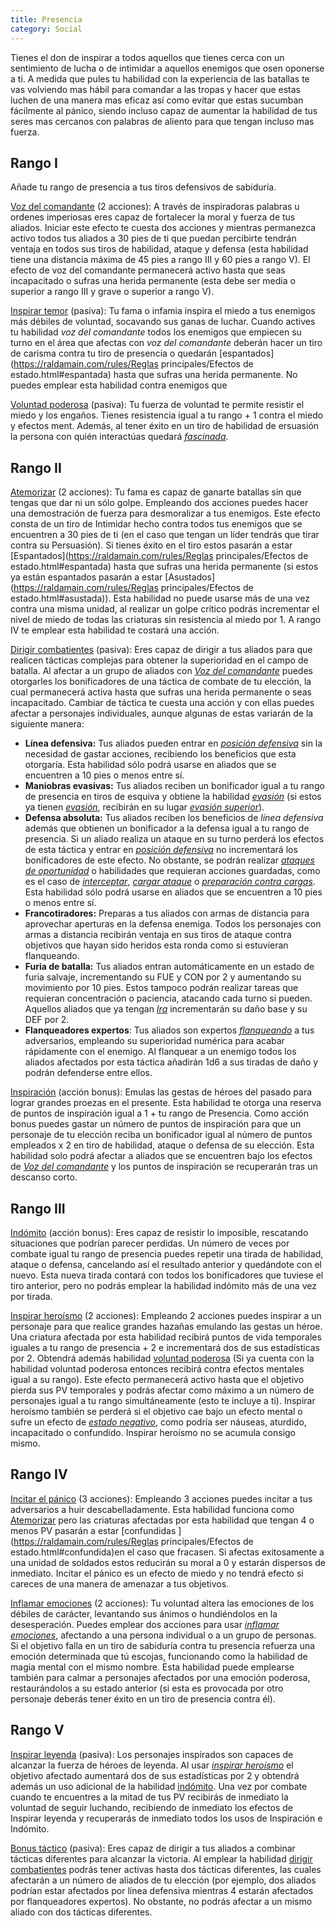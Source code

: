 ```yaml
---
title: Presencia
category: Social
---
```


Tienes el don de inspirar a todos aquellos que tienes cerca con un sentimiento de lucha o de intimidar a aquellos enemigos que osen oponerse a ti. A medida que pules tu habilidad con la experiencia de las batallas te vas volviendo mas hábil para comandar a las tropas y hacer que estas luchen de una manera mas eficaz así como evitar que estas sucumban fácilmente al pánico, siendo incluso capaz de aumentar la habilidad de tus seres mas cercanos con palabras de aliento para que tengan incluso mas fuerza.

## Rango I

Añade tu rango de presencia a tus tiros defensivos de sabiduría.

<u>Voz del comandante</u> (2 acciones): A través de inspiradoras palabras u ordenes imperiosas eres capaz de fortalecer la moral y fuerza de tus aliados. Iniciar este efecto te cuesta dos acciones y mientras permanezca activo todos tus aliados a 30 pies de ti que puedan percibirte tendrán ventaja en todos sus tiros de habilidad, ataque y defensa (esta habilidad tiene una distancia máxima de 45 pies a rango III y 60 pies a rango V). El efecto de voz del comandante permanecerá activo hasta que seas incapacitado o sufras una herida permanente (esta debe ser media o superior a rango III y grave o superior a rango V).

<u>Inspirar temor</u> (pasiva): Tu fama o infamia inspira el miedo a tus enemigos más débiles de voluntad, socavando sus ganas de luchar. Cuando actives tu habilidad *voz del comandante* todos los enemigos que empiecen su turno en el área que afectas con *voz del comandante* deberán hacer un tiro de carisma contra tu tiro de presencia o quedarán [espantados](https://raldamain.com/rules/Reglas principales/Efectos de estado.html#espantada) hasta que sufras una herida permanente. No puedes emplear esta habilidad contra enemigos que 

<u>Voluntad poderosa</u> (pasiva): Tu fuerza de voluntad te permite resistir el miedo y los engaños. Tienes resistencia igual a tu rango + 1 contra el miedo y efectos ment. Además, al tener éxito en un tiro de habilidad de ersuasión la persona con quién interactúas quedará *[fascinada](https://raldamain.com/rules/Reglas%20principales/Efectos%20de%20estado.html#fascinada)*.

## Rango II  

<u>Atemorizar</u> (2 acciones): Tu fama es capaz de ganarte batallas sin que tengas que dar ni un sólo golpe. Empleando dos acciones  puedes hacer una demostración de fuerza para desmoralizar a tus enemigos. Este efecto consta de un tiro de Intimidar hecho contra todos tus enemigos que se encuentren a 30 pies de ti (en el caso que tengan un líder tendrás que tirar contra su Persuasión). Si tienes éxito en el tiro estos pasarán a estar [Espantados](https://raldamain.com/rules/Reglas principales/Efectos de estado.html#espantada) hasta que sufras una herida permanente (si estos ya están espantados pasarán a estar [Asustados](https://raldamain.com/rules/Reglas principales/Efectos de estado.html#asustada)). Esta habilidad no puede usarse más de una vez contra una misma unidad, al realizar un golpe crítico podrás incrementar el nivel de miedo de todas las criaturas sin resistencia al miedo por 1. A rango IV te emplear esta habilidad te costará una acción.

<u>Dirigir combatientes</u> (pasiva): Eres capaz de dirigir a tus aliados para que realicen tácticas complejas para obtener la superioridad en el campo de batalla. Al afectar a un grupo de aliados con *[Voz del comandante](https://raldamain.com/rules/Rangos/Social/presencia.html#rango-i)* puedes otorgarles los bonificadores de una táctica de combate de tu elección, la cual permanecerá activa hasta que sufras una herida permanente o seas incapacitado. Cambiar de táctica te cuesta una acción y con ellas puedes afectar a personajes individuales, aunque algunas de estas variarán de la siguiente manera:

- **Línea defensiva:** Tus aliados pueden entrar en *[posición defensiva](https://raldamain.com/rules/Reglas%20principales/reglas%20de%20combate.html#acción-de-movimiento)* sin la necesidad de gastar acciones, recibiendo los beneficios que esta otorgaría. Esta habilidad sólo podrá usarse en aliados que se encuentren a 10 pies o menos entre sí.
- **Maniobras evasivas:** Tus aliados reciben un bonificador igual a tu rango de presencia en tiros de esquiva y obtiene la habilidad *[evasión](https://raldamain.com/rules/Rangos/Combate/reflejos.html#rango-ii)* (si estos ya tienen *[evasión](https://raldamain.com/rules/Rangos/Combate/reflejos.html#rango-ii)*, recibirán en su lugar *[evasión superior](https://raldamain.com/rules/Rangos/Combate/reflejos.html#rango-iv)*).
- **Defensa absoluta:** Tus aliados reciben los beneficios de *línea defensiva* además que obtienen un bonificador a la defensa igual a tu rango de presencia. Si un aliado realiza un ataque en su turno perderá los efectos de esta táctica y entrar en *[posición defensiva](https://raldamain.com/rules/Reglas%20principales/reglas%20de%20combate.html#acción-de-movimiento)* no incrementará los bonificadores de este efecto. No obstante, se podrán realizar *[ataques de oportunidad](https://raldamain.com/rules/Reglas%20principales/reglas%20de%20combate.html#ataques-de-oportunidad)* o habilidades que requieran acciones guardadas, como es el caso de *[interceptar](https://raldamain.com/rules/Rangos/Armas/escudo.html#rango-ii)*, *[cargar ataque](https://raldamain.com/rules/Rangos/Armas/cadenas.html#rango-ii)* o *[preparación contra cargas](https://raldamain.com/rules/Rangos/Armas/alabardas.html#rango-i)*. Esta habilidad sólo podrá usarse en aliados que se encuentren a 10 pies o menos entre sí.
- **Francotiradores:** Preparas a tus aliados con armas de distancia para aprovechar aperturas en la defensa enemiga. Todos los personajes con armas a distancia recibirán ventaja en sus tiros de ataque contra objetivos que hayan sido heridos esta ronda como si estuvieran flanqueando.
- **Furia de batalla:** Tus aliados entran automáticamente en un estado de furia salvaje, incrementando su FUE y CON por 2 y aumentando su movimiento por 10 pies. Estos tampoco podrán realizar tareas que requieran concentración o paciencia, atacando cada turno si pueden. Aquellos aliados que ya tengan *[Ira](https://raldamain.com/rules/Rangos/Combate/ira.html)* incrementarán su daño base y su DEF por 2.
- **Flanqueadores expertos**: Tus aliados son expertos *[flanqueando](https://raldamain.com/rules/Reglas%20principales/reglas%20de%20combate.html#flanqueo)* a tus adversarios, empleando su superioridad numérica para acabar rápidamente con el enemigo. Al flanquear a un enemigo todos los aliados afectados por esta táctica añadirán 1d6 a sus tiradas de daño y podrán defenderse entre ellos.

<u>Inspiración</u> (acción bonus): Emulas las gestas de héroes del pasado para lograr grandes proezas en el presente. Esta habilidad te otorga una reserva de puntos de inspiración igual a 1 + tu rango de Presencia. Como acción bonus puedes gastar un número de puntos de inspiración para que un personaje de tu elección reciba un bonificador igual al número de puntos empleados x 2 en tiro de habilidad, ataque o defensa de su elección. Esta habilidad solo podrá afectar a aliados que se encuentren bajo los efectos de *[Voz del comandante](https://raldamain.com/rules/Rangos/Social/presencia.html#rango-i)* y los puntos de inspiración se recuperarán tras un descanso corto.

## Rango III

<u>Indómito</u> (acción bonus): Eres capaz de resistir lo imposible, rescatando situaciones que podrían parecer perdidas. Un número de veces por combate igual tu rango de presencia puedes repetir una tirada de habilidad, ataque o defensa, cancelando así el resultado anterior y quedándote con el nuevo. Esta nueva tirada contará con todos los bonificadores que tuviese el tiro anterior, pero no podrás emplear la habilidad indómito más de una vez por tirada.

<u>Inspirar heroísmo</u> (2 acciones): Empleando 2 acciones puedes inspirar a un personaje para que realice grandes hazañas emulando las gestas un héroe. Una criatura afectada por esta habilidad recibirá puntos de vida temporales iguales a tu rango de presencia + 2 e incrementará dos de sus estadísticas por 2. Obtendrá además habilidad [voluntad poderosa](https://raldamain.com/rules/Rangos/Social/presencia.html#rango-i) (Si ya cuenta con la habilidad voluntad poderosa entonces recibirá contra efectos mentales igual a su rango). Este efecto permanecerá activo hasta que el objetivo pierda sus PV temporales y podrás afectar como máximo a un número de personajes igual a tu rango simultáneamente (esto te incluye a ti). Inspirar heroísmo también se perderá si el objetivo cae bajo un efecto mental o sufre un efecto de *[estado negativo](https://raldamain.com/rules/Reglas%20principales/Efectos%20de%20estado.html)*, como podría ser náuseas, aturdido, incapacitado o confundido. Inspirar heroísmo no se acumula consigo mismo.

## Rango IV

<u>Incitar el pánico</u> (3 acciones): Empleando 3 acciones puedes incitar a tus adversarios a huir descabelladamente. Esta habilidad funciona como [Atemorizar](https://raldamain.com/rules/Rangos/Social/presencia.html#rango-ii) pero las criaturas afectadas por esta habilidad que tengan 4 o menos PV pasarán a estar [confundidas ](https://raldamain.com/rules/Reglas principales/Efectos de estado.html#confundida)en el caso que fracasen. Si afectas exitosamente a una unidad de soldados estos reducirán su moral a 0 y estarán dispersos de inmediato. Incitar el pánico es un efecto de miedo y no tendrá efecto si careces de una manera de amenazar a tus objetivos.

<u>Inflamar emociones</u> (2 acciones): Tu voluntad altera las emociones de los débiles de carácter, levantando sus ánimos o hundiéndolos en la desesperación. Puedes emplear dos acciones para usar *[inflamar emociones](https://raldamain.com/rules/Rangos/Magia%20arcana/magia%20mental.html#rango-ii)*, afectando a una persona individual o a un grupo de personas. Si el objetivo falla en un tiro de sabiduría contra tu presencia refuerza una emoción determinada que tú escojas, funcionando como la habilidad de magia mental con el mismo nombre. Esta habilidad puede emplearse también para calmar a personajes afectados por una emoción poderosa, restaurándolos a su estado anterior (si esta es provocada por otro personaje deberás tener éxito en un tiro de presencia contra él).

## Rango V

<u>Inspirar leyenda</u> (pasiva): Los personajes inspirados son capaces de alcanzar la fuerza de héroes de leyenda. Al usar *[inspirar heroísmo](https://raldamain.com/rules/Rangos/Social/presencia.html#rango-iii)* el objetivo afectado aumentará dos de sus estadísticas por 2 y obtendrá además un uso adicional de la habilidad [indómito](https://raldamain.com/rules/Rangos/Social/presencia.html#rango-iii). Una vez por combate cuando te encuentres a la mitad de tus PV recibirás de inmediato la voluntad de seguir luchando, recibiendo de inmediato los efectos de Inspirar leyenda y recuperarás de inmediato todos los usos de Inspiración e Indómito.

<u>Bonus táctico</u> (pasiva): Eres capaz de dirigir a tus aliados a combinar tácticas diferentes para alcanzar la victoria. Al emplear la habilidad [dirigir combatientes](https://raldamain.com/rules/Rangos/Social/presencia.html#rango-ii) podrás tener activas hasta dos tácticas diferentes, las cuales afectarán a un número de aliados de tu elección (por ejemplo, dos aliados podrían estar afectados por línea defensiva mientras 4 estarán afectados por flanqueadores expertos). No obstante, no podrás afectar a un mismo aliado con dos tácticas diferentes. 